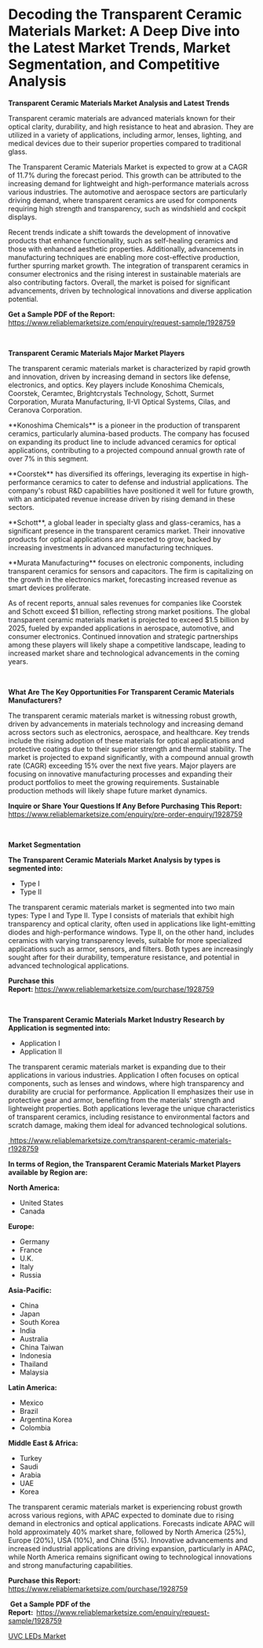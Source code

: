 <p><h1>Decoding the Transparent Ceramic Materials Market: A Deep Dive into the Latest Market Trends, Market Segmentation, and Competitive Analysis</h1></p><p><strong>Transparent Ceramic Materials Market Analysis and Latest Trends</strong></p>
<p><p>Transparent ceramic materials are advanced materials known for their optical clarity, durability, and high resistance to heat and abrasion. They are utilized in a variety of applications, including armor, lenses, lighting, and medical devices due to their superior properties compared to traditional glass.</p><p>The Transparent Ceramic Materials Market is expected to grow at a CAGR of 11.7% during the forecast period. This growth can be attributed to the increasing demand for lightweight and high-performance materials across various industries. The automotive and aerospace sectors are particularly driving demand, where transparent ceramics are used for components requiring high strength and transparency, such as windshield and cockpit displays. </p><p>Recent trends indicate a shift towards the development of innovative products that enhance functionality, such as self-healing ceramics and those with enhanced aesthetic properties. Additionally, advancements in manufacturing techniques are enabling more cost-effective production, further spurring market growth. The integration of transparent ceramics in consumer electronics and the rising interest in sustainable materials are also contributing factors. Overall, the market is poised for significant advancements, driven by technological innovations and diverse application potential.</p></p>
<p><strong>Get a Sample PDF of the Report:&nbsp;</strong> <a href="https://www.reliablemarketsize.com/enquiry/request-sample/1928759?utm_campaign=1103&utm_medium=2&utm_source=Github&utm_content=ia&utm_term=16012025&utm_id=transparent-ceramic-materials">https://www.reliablemarketsize.com/enquiry/request-sample/1928759</a></p>
<p>&nbsp;</p>
<p><strong>Transparent Ceramic Materials Major Market Players</strong></p>
<p><p>The transparent ceramic materials market is characterized by rapid growth and innovation, driven by increasing demand in sectors like defense, electronics, and optics. Key players include Konoshima Chemicals, Coorstek, Ceramtec, Brightcrystals Technology, Schott, Surmet Corporation, Murata Manufacturing, II-VI Optical Systems, Cilas, and Ceranova Corporation.</p><p>**Konoshima Chemicals** is a pioneer in the production of transparent ceramics, particularly alumina-based products. The company has focused on expanding its product line to include advanced ceramics for optical applications, contributing to a projected compound annual growth rate of over 7% in this segment.</p><p>**Coorstek** has diversified its offerings, leveraging its expertise in high-performance ceramics to cater to defense and industrial applications. The company's robust R&D capabilities have positioned it well for future growth, with an anticipated revenue increase driven by rising demand in these sectors.</p><p>**Schott**, a global leader in specialty glass and glass-ceramics, has a significant presence in the transparent ceramics market. Their innovative products for optical applications are expected to grow, backed by increasing investments in advanced manufacturing techniques.</p><p>**Murata Manufacturing** focuses on electronic components, including transparent ceramics for sensors and capacitors. The firm is capitalizing on the growth in the electronics market, forecasting increased revenue as smart devices proliferate.</p><p>As of recent reports, annual sales revenues for companies like Coorstek and Schott exceed $1 billion, reflecting strong market positions. The global transparent ceramic materials market is projected to exceed $1.5 billion by 2025, fueled by expanded applications in aerospace, automotive, and consumer electronics. Continued innovation and strategic partnerships among these players will likely shape a competitive landscape, leading to increased market share and technological advancements in the coming years.</p></p>
<p>&nbsp;</p>
<p><strong>What Are The Key Opportunities For Transparent Ceramic Materials Manufacturers?</strong></p>
<p><p>The transparent ceramic materials market is witnessing robust growth, driven by advancements in materials technology and increasing demand across sectors such as electronics, aerospace, and healthcare. Key trends include the rising adoption of these materials for optical applications and protective coatings due to their superior strength and thermal stability. The market is projected to expand significantly, with a compound annual growth rate (CAGR) exceeding 15% over the next five years. Major players are focusing on innovative manufacturing processes and expanding their product portfolios to meet the growing requirements. Sustainable production methods will likely shape future market dynamics.</p></p>
<p><strong>Inquire or Share Your Questions If Any Before Purchasing This Report:</strong> <a href="https://www.reliablemarketsize.com/enquiry/pre-order-enquiry/1928759?utm_campaign=1103&utm_medium=2&utm_source=Github&utm_content=ia&utm_term=16012025&utm_id=transparent-ceramic-materials">https://www.reliablemarketsize.com/enquiry/pre-order-enquiry/1928759</a></p>
<p>&nbsp;</p>
<p><strong>Market Segmentation</strong></p>
<p><strong>The Transparent Ceramic Materials Market Analysis by types is segmented into:</strong></p>
<p><ul><li>Type I</li><li>Type II</li></ul></p>
<p><p>The transparent ceramic materials market is segmented into two main types: Type I and Type II. Type I consists of materials that exhibit high transparency and optical clarity, often used in applications like light-emitting diodes and high-performance windows. Type II, on the other hand, includes ceramics with varying transparency levels, suitable for more specialized applications such as armor, sensors, and filters. Both types are increasingly sought after for their durability, temperature resistance, and potential in advanced technological applications.</p></p>
<p><strong>Purchase this Report:&nbsp;</strong><a href="https://www.reliablemarketsize.com/purchase/1928759?utm_campaign=1103&utm_medium=2&utm_source=Github&utm_content=ia&utm_term=16012025&utm_id=transparent-ceramic-materials">https://www.reliablemarketsize.com/purchase/1928759</a></p>
<p>&nbsp;</p>
<p><strong>The Transparent Ceramic Materials Market Industry Research by Application is segmented into:</strong></p>
<p><ul><li>Application I</li><li>Application II</li></ul></p>
<p><p>The transparent ceramic materials market is expanding due to their applications in various industries. Application I often focuses on optical components, such as lenses and windows, where high transparency and durability are crucial for performance. Application II emphasizes their use in protective gear and armor, benefiting from the materials' strength and lightweight properties. Both applications leverage the unique characteristics of transparent ceramics, including resistance to environmental factors and scratch damage, making them ideal for advanced technological solutions.</p></p>
<p><a href="https://www.reliablemarketsize.com/transparent-ceramic-materials-r1928759?utm_campaign=1103&utm_medium=2&utm_source=Github&utm_content=ia&utm_term=16012025&utm_id=transparent-ceramic-materials">&nbsp;https://www.reliablemarketsize.com/transparent-ceramic-materials-r1928759</a></p>
<p><strong>In terms of Region, the Transparent Ceramic Materials Market Players available by Region are:</strong></p>
<p>
    <p> <strong> North America: </strong>
        <ul>
            <li>United States</li>
            <li>Canada</li>
        </ul>
        </p> 
    <p> <strong> Europe: </strong>
        <ul>
            <li>Germany</li>
            <li>France</li>
            <li>U.K.</li>
            <li>Italy</li>
            <li>Russia</li>
        </ul>
        </p> 
    <p> <strong> Asia-Pacific: </strong>
        <ul>
            <li>China</li>
            <li>Japan</li>
            <li>South Korea</li>
            <li>India</li>
            <li>Australia</li>
            <li>China Taiwan</li>
            <li>Indonesia</li>
            <li>Thailand</li>
            <li>Malaysia</li>
        </ul>
        </p> 
    <p> <strong> Latin America: </strong>
        <ul>
            <li>Mexico</li>
            <li>Brazil</li>
            <li>Argentina Korea</li>
            <li>Colombia</li>
        </ul>
        </p> 
    <p> <strong> Middle East & Africa: </strong>
        <ul>
            <li>Turkey</li>
            <li>Saudi</li>
            <li>Arabia</li>
            <li>UAE</li>
            <li>Korea</li>
        </ul>
    </p>
    </p>
<p><p>The transparent ceramic materials market is experiencing robust growth across various regions, with APAC expected to dominate due to rising demand in electronics and optical applications. Forecasts indicate APAC will hold approximately 40% market share, followed by North America (25%), Europe (20%), USA (10%), and China (5%). Innovative advancements and increased industrial applications are driving expansion, particularly in APAC, while North America remains significant owing to technological innovations and strong manufacturing capabilities.</p></p>
<p><strong>Purchase this Report: </strong><a href="https://www.reliablemarketsize.com/purchase/1928759?utm_campaign=1103&utm_medium=2&utm_source=Github&utm_content=ia&utm_term=16012025&utm_id=transparent-ceramic-materials">https://www.reliablemarketsize.com/purchase/1928759</a></p>
<p>&nbsp;<strong>Get a Sample PDF of the Report:&nbsp;&nbsp;</strong><a href="https://www.reliablemarketsize.com/enquiry/request-sample/1928759?utm_campaign=1103&utm_medium=2&utm_source=Github&utm_content=ia&utm_term=16012025&utm_id=transparent-ceramic-materials">https://www.reliablemarketsize.com/enquiry/request-sample/1928759</a></p>
<p><strong></strong></p>
<p><p><a href="https://github.com/gdfhhhj/Market-Research-Report-List-7/blob/main/uvc-leds-market.md?utm_campaign=1103&utm_medium=2&utm_source=Github&utm_content=ia&utm_term=16012025&utm_id=transparent-ceramic-materials">UVC LEDs Market</a></p></p>
